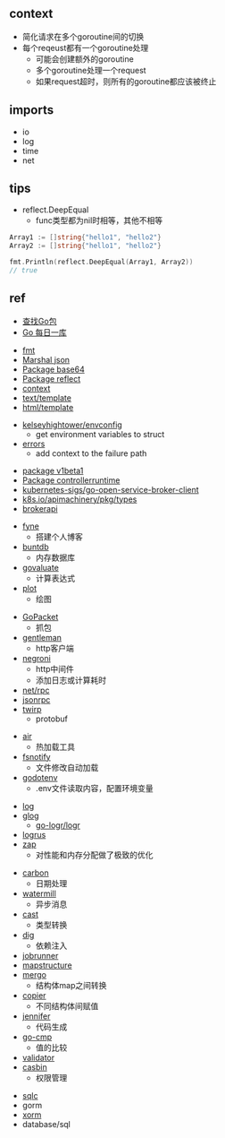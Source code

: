 
## context
+ 简化请求在多个goroutine间的切换
+ 每个reqeust都有一个goroutine处理
    + 可能会创建额外的goroutine
    + 多个goroutine处理一个request
    + 如果request超时，则所有的goroutine都应该被终止


## imports
+ io
+ log
+ time
+ net

## tips

+ reflect.DeepEqual
    + func类型都为nil时相等，其他不相等
```go
Array1 := []string{"hello1", "hello2"}
Array2 := []string{"hello1", "hello2"}

fmt.Println(reflect.DeepEqual(Array1, Array2))
// true
```

## ref
+ [查找Go包](https://pkg.go.dev/)
+ [Go 每日一库](https://darjun.github.io/)

<!-- pkg -->
+ [fmt](https://golang.org/pkg/fmt/ )
+ [Marshal json](https://blog.golang.org/json)
+ [Package base64](https://golang.org/pkg/encoding/base64/#example_Encoding_EncodeToString)
+ [Package reflect](https://golang.org/pkg/reflect/)
+ [context](https://juejin.im/post/6844903555145400334)
+ [text/template](https://juejin.im/post/6844903762901860360)
+ [html/template](https://golang.org/pkg/html/template/)

<!-- 3rd pkg -->

+ [kelseyhightower/envconfig](https://github.com/kelseyhightower/envconfig)
    + get environment variables to struct
+ [errors](github.com/pkg/errors)
    + add context to the failure path


<!-- k8s -->
+ [package v1beta1](https://pkg.go.dev/github.com/kubernetes-sigs/service-catalog/pkg/apis/servicecatalog/v1beta1)
+ [Package controllerruntime](https://pkg.go.dev/sigs.k8s.io/controller-runtime@v0.6.3)
+ [kubernetes-sigs/go-open-service-broker-client](https://github.com/kubernetes-sigs/go-open-service-broker-client/tree/master/docs)
+ [k8s.io/apimachinery/pkg/types](https://pkg.go.dev/k8s.io/apimachinery/pkg/types)
+ [brokerapi](https://github.com/pivotal-cf/brokerapi)

<!-- others -->

+ [fyne](https://juejin.cn/post/6868033438713118733)
    + 搭建个人博客
+ [buntdb](https://darjun.github.io/2020/03/21/godailylib/buntdb/)
    + 内存数据库
+ [govaluate](https://darjun.github.io/2020/04/01/godailylib/govaluate/)
    + 计算表达式
+ [plot ](https://darjun.github.io/2020/04/12/godailylib/plot/)
    + 绘图

<!-- 网络 -->
+ [GoPacket](https://github.com/google/gopacket)
    + 抓包
+ [gentleman](https://darjun.github.io/2020/04/07/godailylib/gentleman/)
    + http客户端
+ [negroni](https://darjun.github.io/2020/06/19/godailylib/negroni/)
    + http中间件
    + 添加日志或计算耗时
+ [net/rpc](https://darjun.github.io/2020/05/08/godailylib/rpc/)
+ [jsonrpc](https://darjun.github.io/2020/05/10/godailylib/jsonrpc/)
+ [twirp](https://darjun.github.io/2020/06/07/godailylib/twirp/)
    + protobuf

<!-- debug -->
+ [air](https://juejin.cn/post/6878852918586376205)
    + 热加载工具
+ [fsnotify](https://darjun.github.io/2020/01/19/godailylib/fsnotify/)
    + 文件修改自动加载
+ [godotenv](https://darjun.github.io/2020/02/12/godailylib/godotenv/)
    + .env文件读取内容，配置环境变量

<!-- log -->
+ [log](https://darjun.github.io/2020/02/07/godailylib/log/)
+ [glog](github.com/golang/glog)
    + [go-logr/logr](https://github.com/go-logr/logr)
+ [logrus](https://darjun.github.io/2020/02/07/godailylib/logrus/)
+ [zap](https://darjun.github.io/2020/04/23/godailylib/zap/)
    + 对性能和内存分配做了极致的优化

<!-- develop -->
+ [carbon](https://darjun.github.io/2020/02/14/godailylib/carbon/)
    + 日期处理
+ [watermill](https://darjun.github.io/2020/03/01/godailylib/watermill/)
    + 异步消息
+ [cast](https://darjun.github.io/2020/01/20/godailylib/cast/)
    + 类型转换
+ [dig](https://darjun.github.io/2020/02/22/godailylib/dig/)
    + 依赖注入
+ [jobrunner](https://juejin.cn/post/6867893228654313480)
+ [mapstructure](https://juejin.cn/post/6855300813707804686)
+ [mergo](https://darjun.github.io/2020/03/11/godailylib/mergo/)
    + 结构体map之间转换
+ [copier](https://darjun.github.io/2020/03/13/godailylib/copier/)
    + 不同结构体间赋值
+ [jennifer](https://darjun.github.io/2020/03/14/godailylib/jennifer/)
    + 代码生成
+ [go-cmp](https://darjun.github.io/2020/03/20/godailylib/go-cmp/)
    + 值的比较
+ [validator](https://darjun.github.io/2020/04/04/godailylib/validator/)
+ [casbin](https://darjun.github.io/2020/06/15/godailylib/fyne/)
    + 权限管理
<!-- 数据库 -->
+ [sqlc](https://darjun.github.io/2020/04/28/godailylib/sqlc/)
+ gorm
+ [xorm](https://darjun.github.io/2020/05/07/godailylib/xorm/)
+ database/sql
